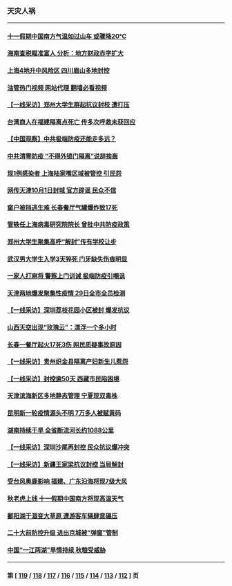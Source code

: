 ### 天灾人祸
---
#### [十一假期中国南方气温如过山车 或骤降20℃](../../pages/ncid280/n13835824.md?09302045) 
#### [海南查税瞄准富人 分析：地方财政赤字扩大](../../pages/ncid280/n13835957.md?09302045) 
#### [上海4地升中风险区 四川眉山多地封控](../../pages/ncid280/n13835767.md?09302045) 
#### [油管热门视频 网站代理 翻墙必看视频](http://209.222.30.114:81/youtube.html?09302045)
#### [【一线采访】郑州大学生群起抗议封校 遭打压](../../pages/ncid280/n13835520.md?09302045) 
#### [台湾商人在福建隔离点死亡 传多次呼救未获回应](../../pages/ncid280/n13835622.md?09302045) 
#### [【中国观察】中共极端防疫还能走多远？](../../pages/ncid280/n13835529.md?09302045) 
#### [中共清零防疫 “不得外锁门隔离”说辞挨轰](../../pages/ncid280/n13835291.md?09302045) 
#### [现1例感染者 上海陆家嘴区域被管控 引民怨](../../pages/ncid280/n13835313.md?09302045) 
#### [网传天津10月1日封城 官方辟谣 民众不信](../../pages/ncid280/n13835014.md?09302045) 
#### [窗户被挡逃生难 长春餐厅气罐爆炸致17死](../../pages/ncid280/n13834910.md?09302045) 
#### [管轶任上海病毒研究院院长 曾批中共防疫政策](../../pages/ncid280/n13834896.md?09302045) 
#### [郑州大学生聚集高呼“解封”传有学校让步](../../pages/ncid280/n13834753.md?09302045) 
#### [武汉男大学生入学3天猝死 门牙缺失伤痕明显](../../pages/ncid280/n13834441.md?09302045) 
#### [一家人打麻将 警察上门训诫 极端防疫引嘲讽](../../pages/ncid280/n13834455.md?09302045) 
#### [天津两地爆发聚集性疫情 29日全市全员检测](../../pages/ncid280/n13834524.md?09302045) 
#### [【一线采访】深圳荔枝花园小区被封 爆发抗议](../../pages/ncid280/n13834469.md?09302045) 
#### [山西天空出现“玫瑰云”：漂浮一个多小时](../../pages/ncid280/n13834482.md?09302045) 
#### [长春一餐厅起火17死3伤 网民质疑事故原因](../../pages/ncid280/n13834400.md?09302045) 
#### [【一线采访】贵州织金县隔离产妇新生儿惹怨](../../pages/ncid280/n13833706.md?09302045) 
#### [【一线采访】封控逾50天 西藏市民陷困境](../../pages/ncid280/n13833674.md?09302045) 
#### [天津滨海新区多地静态管理 宁夏现双毒株](../../pages/ncid280/n13833419.md?09302045) 
#### [昆明新一轮疫情源头不明 7万多人被赋黄码](../../pages/ncid280/n13833743.md?09302045) 
#### [湖南持续干旱 全省断流河长约1088公里](../../pages/ncid280/n13833363.md?09302045) 
#### [【一线采访】深圳沙尾再封控 民众抗议爆冲突](../../pages/ncid280/n13833087.md?09302045) 
#### [【一线采访】新疆王家梁抗议封控 当局解封](../../pages/ncid280/n13832937.md?09302045) 
#### [受台风奥鹿影响 福建、广东沿海将现7级大风](../../pages/ncid280/n13832858.md?09302045) 
#### [秋老虎上线 十一假期中国南方将现高温天气](../../pages/ncid280/n13832749.md?09302045) 
#### [鄱阳湖干涸变大草原 遭游客车辆肆意碾压](../../pages/ncid280/n13832774.md?09302045) 
#### [二十大前防控升级 进出京城被“弹窗”管制](../../pages/ncid280/n13832665.md?09302045) 
#### [中国“一江两湖”旱情持续 秋粮受威胁](../../pages/ncid280/n13832714.md?09302045) 

---
#### 第 [ [119](./119.md?09302045) / [118](./118.md?09302045) / [117](./117.md?09302045) / [116](./116.md?09302045) / [115](./115.md?09302045) / [114](./114.md?09302045) / [113](./113.md?09302045) / [112](./112.md?09302045) ] 页
